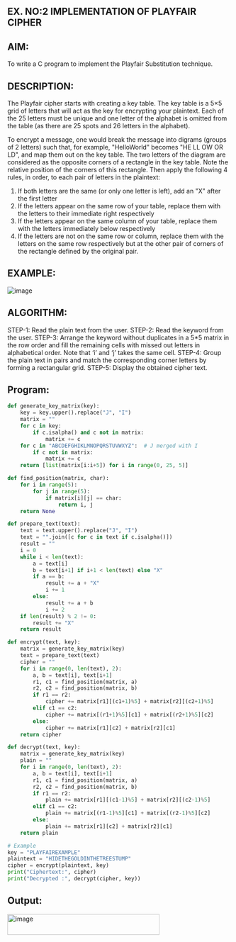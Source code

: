 ## EX. NO:2 IMPLEMENTATION OF PLAYFAIR CIPHER

 

## AIM:
 

 

To write a C program to implement the Playfair Substitution technique.

## DESCRIPTION:

The Playfair cipher starts with creating a key table. The key table is a 5×5 grid of letters that will act as the key for encrypting your plaintext. Each of the 25 letters must be unique and one letter of the alphabet is omitted from the table (as there are 25 spots and 26 letters in the alphabet).

To encrypt a message, one would break the message into digrams (groups of 2 letters) such that, for example, "HelloWorld" becomes "HE LL OW OR LD", and map them out on the key table. The two letters of the diagram are considered as the opposite corners of a rectangle in the key table. Note the relative position of the corners of this rectangle. Then apply the following 4 rules, in order, to each pair of letters in the plaintext:
1.	If both letters are the same (or only one letter is left), add an "X" after the first letter
2.	If the letters appear on the same row of your table, replace them with the letters to their immediate right respectively
3.	If the letters appear on the same column of your table, replace them with the letters immediately below respectively
4.	If the letters are not on the same row or column, replace them with the letters on the same row respectively but at the other pair of corners of the rectangle defined by the original pair.
## EXAMPLE:
![image](https://github.com/Hemamanigandan/EX-NO-2-/assets/149653568/e6858d4f-b122-42ba-acdb-db18ec2e9675)

 

## ALGORITHM:

STEP-1: Read the plain text from the user.
STEP-2: Read the keyword from the user.
STEP-3: Arrange the keyword without duplicates in a 5*5 matrix in the row order and fill the remaining cells with missed out letters in alphabetical order. Note that ‘i’ and ‘j’ takes the same cell.
STEP-4: Group the plain text in pairs and match the corresponding corner letters by forming a rectangular grid.
STEP-5: Display the obtained cipher text.





## Program:
```python
def generate_key_matrix(key):
    key = key.upper().replace("J", "I")
    matrix = ""
    for c in key:
        if c.isalpha() and c not in matrix:
            matrix += c
    for c in "ABCDEFGHIKLMNOPQRSTUVWXYZ":  # J merged with I
        if c not in matrix:
            matrix += c
    return [list(matrix[i:i+5]) for i in range(0, 25, 5)]

def find_position(matrix, char):
    for i in range(5):
        for j in range(5):
            if matrix[i][j] == char:
                return i, j
    return None

def prepare_text(text):
    text = text.upper().replace("J", "I")
    text = "".join([c for c in text if c.isalpha()])
    result = ""
    i = 0
    while i < len(text):
        a = text[i]
        b = text[i+1] if i+1 < len(text) else "X"
        if a == b:
            result += a + "X"
            i += 1
        else:
            result += a + b
            i += 2
    if len(result) % 2 != 0:
        result += "X"
    return result

def encrypt(text, key):
    matrix = generate_key_matrix(key)
    text = prepare_text(text)
    cipher = ""
    for i in range(0, len(text), 2):
        a, b = text[i], text[i+1]
        r1, c1 = find_position(matrix, a)
        r2, c2 = find_position(matrix, b)
        if r1 == r2:
            cipher += matrix[r1][(c1+1)%5] + matrix[r2][(c2+1)%5]
        elif c1 == c2:
            cipher += matrix[(r1+1)%5][c1] + matrix[(r2+1)%5][c2]
        else:
            cipher += matrix[r1][c2] + matrix[r2][c1]
    return cipher

def decrypt(text, key):
    matrix = generate_key_matrix(key)
    plain = ""
    for i in range(0, len(text), 2):
        a, b = text[i], text[i+1]
        r1, c1 = find_position(matrix, a)
        r2, c2 = find_position(matrix, b)
        if r1 == r2:
            plain += matrix[r1][(c1-1)%5] + matrix[r2][(c2-1)%5]
        elif c1 == c2:
            plain += matrix[(r1-1)%5][c1] + matrix[(r2-1)%5][c2]
        else:
            plain += matrix[r1][c2] + matrix[r2][c1]
    return plain

# Example
key = "PLAYFAIREXAMPLE"
plaintext = "HIDETHEGOLDINTHETREESTUMP"
cipher = encrypt(plaintext, key)
print("Ciphertext:", cipher)
print("Decrypted :", decrypt(cipher, key))
```





## Output:

<img width="343" height="47" alt="image" src="https://github.com/user-attachments/assets/4adf84d0-9595-4110-a13f-be12b53a4d65" />
